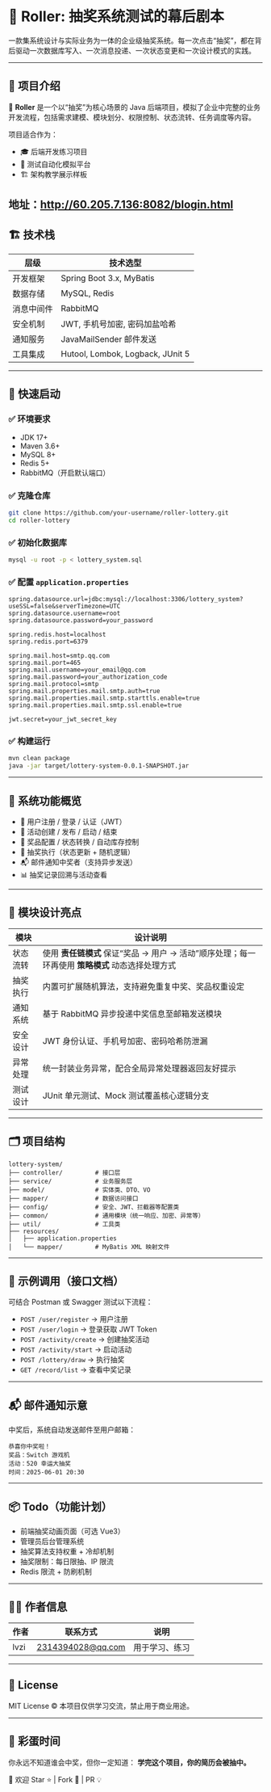 
# 🎰 Roller: 抽奖系统测试的幕后剧本

一款集系统设计与实际业务为一体的企业级抽奖系统。每一次点击“抽奖”，都在背后驱动一次数据库写入、一次消息投递、一次状态变更和一次设计模式的实践。

---

## 🌟 项目介绍

🎯 **Roller** 是一个以“抽奖”为核心场景的 Java 后端项目，模拟了企业中完整的业务开发流程，包括需求建模、模块划分、权限控制、状态流转、任务调度等内容。

项目适合作为：

- 🎓 后端开发练习项目  
- 🧪 测试自动化模拟平台  
- 🏗️ 架构教学展示样板  

地址：http://60.205.7.136:8082/blogin.html
---

## 🏗 技术栈

| 层级     | 技术选型                                       |
|----------|------------------------------------------------|
| 开发框架 | Spring Boot 3.x, MyBatis                       |
| 数据存储 | MySQL, Redis                                   |
| 消息中间件 | RabbitMQ                                     |
| 安全机制 | JWT, 手机号加密, 密码加盐哈希                  |
| 通知服务 | JavaMailSender 邮件发送                        |
| 工具集成 | Hutool, Lombok, Logback, JUnit 5              |

---

## 🚀 快速启动

### ✅ 环境要求

- JDK 17+  
- Maven 3.6+  
- MySQL 8+  
- Redis 5+  
- RabbitMQ（开启默认端口）  

### ✅ 克隆仓库

```bash
git clone https://github.com/your-username/roller-lottery.git
cd roller-lottery
````

### ✅ 初始化数据库

```bash
mysql -u root -p < lottery_system.sql
```

### ✅ 配置 `application.properties`

```properties
spring.datasource.url=jdbc:mysql://localhost:3306/lottery_system?useSSL=false&serverTimezone=UTC
spring.datasource.username=root
spring.datasource.password=your_password

spring.redis.host=localhost
spring.redis.port=6379

spring.mail.host=smtp.qq.com
spring.mail.port=465
spring.mail.username=your_email@qq.com
spring.mail.password=your_authorization_code
spring.mail.protocol=smtp
spring.mail.properties.mail.smtp.auth=true
spring.mail.properties.mail.smtp.starttls.enable=true
spring.mail.properties.mail.smtp.ssl.enable=true

jwt.secret=your_jwt_secret_key
```

### ✅ 构建运行

```bash
mvn clean package
java -jar target/lottery-system-0.0.1-SNAPSHOT.jar
```

---

## 🔑 系统功能概览

* 👤 用户注册 / 登录 / 认证（JWT）
* 🎯 活动创建 / 发布 / 启动 / 结束
* 🎁 奖品配置 / 状态转换 / 自动库存控制
* 🎲 抽奖执行（状态更新 + 随机逻辑）
* 📬 邮件通知中奖者（支持异步发送）
* 📊 抽奖记录回溯与活动查看

---

## 🧩 模块设计亮点

| 模块   | 设计说明                                                       |
| ---- | ---------------------------------------------------------- |
| 状态流转 | 使用 **责任链模式** 保证“奖品 → 用户 → 活动”顺序处理；每一环再使用 **策略模式** 动态选择处理方式 |
| 抽奖执行 | 内置可扩展随机算法，支持避免重复中奖、奖品权重设定                                  |
| 通知系统 | 基于 RabbitMQ 异步投递中奖信息至邮箱发送模块                                |
| 安全设计 | JWT 身份认证、手机号加密、密码哈希防泄漏                                     |
| 异常处理 | 统一封装业务异常，配合全局异常处理器返回友好提示                                   |
| 测试设计 | JUnit 单元测试、Mock 测试覆盖核心逻辑分支                                 |

---

## 🗂️ 项目结构

```
lottery-system/
├── controller/         # 接口层
├── service/            # 业务服务层
├── model/              # 实体类、DTO、VO
├── mapper/             # 数据访问接口
├── config/             # 安全、JWT、拦截器等配置类
├── common/             # 通用模块（统一响应、加密、异常等）
├── util/               # 工具类
├── resources/
│   ├── application.properties
│   └── mapper/         # MyBatis XML 映射文件
```

---

## 🧪 示例调用（接口文档）

可结合 Postman 或 Swagger 测试以下流程：

* `POST /user/register` → 用户注册
* `POST /user/login` → 登录获取 JWT Token
* `POST /activity/create` → 创建抽奖活动
* `POST /activity/start` → 启动活动
* `POST /lottery/draw` → 执行抽奖
* `GET /record/list` → 查看中奖记录

---

## 📬 邮件通知示意

中奖后，系统自动发送邮件至用户邮箱：

```
恭喜你中奖啦！
奖品：Switch 游戏机
活动：520 幸运大抽奖
时间：2025-06-01 20:30
```

---

## 📦 Todo（功能计划）

* 前端抽奖动画页面（可选 Vue3）
* 管理员后台管理系统
* 抽奖算法支持权重 + 冷却机制
* 抽奖限制：每日限抽、IP 限流
* Redis 限流 + 防刷机制

---

## 🙋‍♀️ 作者信息

| 作者    | 联系方式                                           | 说明         |
| ----- | ---------------------------------------------- | ---------- |
| lvzi | [2314394028@qq.com](mailto:your_email@qq.com) | 用于学习、练习 |

---

## 📄 License

MIT License © 本项目仅供学习交流，禁止用于商业用途。

---

## 🌈 彩蛋时间

你永远不知道谁会中奖，但你一定知道：
**学完这个项目，你的简历会被抽中。**

🎉 欢迎 Star ⭐ | Fork 🍴 | PR 💡
